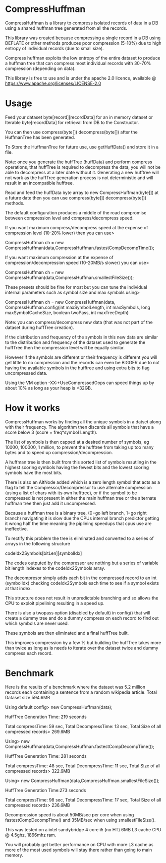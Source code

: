 # CompressHuffman
CompressHuffman is a library to compress isolated records of data in a DB using a shared huffman tree generated from all the records.

 This library was created because compressing a single record in a DB using DEFLATE or other methods produces poor compression (5-10%) due to high entropy of individual records (due to small size). 
 
 Compress huffman exploits the low entropy of the entire dataset to produce a huffman tree that can compress most individual records with 30-70% compression (depending on data). 

This library is free to use and is under the apache 2.0 licence, available @ https://www.apache.org/licenses/LICENSE-2.0

# Usage

Feed your dataset byte[record][recordData] for an in memory dataset or Iterable byte[recordData] for retrieval from DB to the Constructor.

You can then use compress(byte[]) decompress(byte[])  after the HuffmanTree has been generated.

To Store the HuffmanTree for future use,  use getHuffData() and store it in a file.

Note: once you generate the huffTree (huffData) and perform compress operations, that huffTree is required to decompress the data, you will not be able to decompress at a later date without it. Generating a new hufftree will not
work as the huffTree generation process is not deterministic and will result in an incompatible hufftree.

Read and feed the huffData byte array to new CompressHuffman(byte[]) at a future date then you can use  compress(byte[]) decompress(byte[]) methods.

The default configuration produces a middle of the road compromise between compression level and compress/decompress speed.

If you want maximum compress/decompress speed at the expense of compression level (10-20% lower) then you can use>

CompressHuffman ch = new CompressHuffman(data,CompressHuffman.fastestCompDecompTime());

If you want maximum compression at the expense of compression/decompression speed (10-20MB/s slower) you can use>

CompressHuffman ch = new CompressHuffman(data,CompressHuffman.smallestFileSize());

These presets should be fine for most but you can tune the individual internal parameters such as symbol size and max symbols
using>

CompressHuffman ch = new CompressHuffman(data, CompressHuffman.config(int maxSymbolLength, int maxSymbols, long maxSymbolCacheSize, boolean twoPass, int maxTreeDepth)

Note: you can compress/decompress new data (that was not part of the dataset during huffTree creation). 

If the distribution and frequency of the symbols in this new data are similar to the distribution and frequency of the
dataset used to generate the huffTree then the compression level will be equally similar.

However if the symbols are different or their frequency is different you will get little to no compression and the records can even be BIGGER due to not having the available symbols in the hufftree and using extra bits to flag uncompressed data.

Using the VM option -XX:+UseCompressedOops can speed things up by about 10% as long as your heap is <32GB.

# How it works

CompressHuffman works by finding all the unique symbols in a datset along with their frequency.
The algorithm then discards all symbols that have a score below 3 (score = freq*symbol Length). 

The list of symbols is then capped at a desired number of symbols, eg 10000, 100000, 1 million, to prevent the hufftree from taking up too many bytes and to speed up compression/decompression.

A huffman tree is then built from this sorted list of symbols resutling in the highest scoring symbols having the fewest bits and the lowest scoring symbols have the most bits. 

There is also an AltNode added which is a zero length symbol that acts as a flag to tell the Compressor/Decompressor 
to use alternate compression (using a list of chars with its own hufftree), or if the symbol
to be compressed is not present in either the main huffman tree or the alternate huffman tree then just add it uncompressed.

Because a huffman tree is a binary tree, (0=go left branch, 1=go right branch) navigating it is slow due the CPUs internal branch predictor getting it wrong half the time meaning the piplining speedups that cpus use are ineffective.

To rectify this problem the tree is eliminated and converted to a series of arrays in the following structure

 codeIdx2Symbols[bitLen][symbolIdx]
 
 The codes outputed by the compressor are nothing but a series of variable bit length indexes to the codeIdx2Symbols array.
 
 The decompresor simply adds each bit in the compressed record to an int (symbolIdx) checking codeIdx2Symbols each time to see if a symbol  exists at that index.
 
 This structure does not result in unpredictable branching and so allows the CPU to exploit pipelining resulting in a speed up.
 
 There  is also a twopass option (disabled by default) in config() that will create a dummy tree and do a dummy compress on each record to find out which symbols are never used.
 
 These symbols are then eliminated and a final huffTree built.
 
 This improves compression by a few % but building the huffTree takes more than twice as long as is needs to iterate over the dataset twice and  dummy compress each record.
 
 # Benchmark
 
 Here is the results of a benchmark where the dataset was 5.2 million records each containing a sentence from a random wikipedia article. Total Dataset size 594.6MB

Using default config> new CompressHuffman(data);

HuffTree Generation Time: 219 seconds

Total compressTime: 59 sec, Total DecompressTime: 13 sec, Total Size of all compressed records> 269.6MB

Using> new CompressHuffman(data,CompressHuffman.fastestCompDecompTime());

HuffTree Generation Time: 281 seconds

Total compressTime: 48 sec, Total DecompressTime: 11 sec, Total Size of all compressed records> 322.6MB

Using> new CompressHuffman(data,CompressHuffman.smallestFileSize());

HuffTree Generation Time:273 seconds

Total compressTime: 98 sec, Total DecompressTime: 17 sec, Total Size of all compressed records> 236.6MB

Decompression speed  is about 50MB/sec per core when using fastestCompDecompTime() and 35MB/sec when using smallestFileSize().

This was tested on a intel sandybridge 4 core i5 (no HT) 6MB L3 cache CPU @ 4.5ghz, 1866mhz ram.

You will probably get better performance on CPU with more L3 cache as more of the most used symbols will stay there rather than going to main memory.
